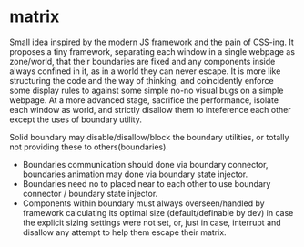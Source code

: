 # matrix
Small idea inspired by the modern JS framework and the pain of CSS-ing.
It proposes a tiny framework, separating each window in a single webpage as zone/world, that their boundaries are fixed and any components inside always confined in it, as in a world they can never escape.
It is more like structuring the code and the way of thinking, and coincidently enforce some display rules to against some simple no-no visual bugs on a simple webpage.
At a more advanced stage, sacrifice the performance, isolate each window as world, and strictly disallow them to inteference each other except the uses of boundary utility.

Solid boundary may disable/disallow/block the boundary utilities, or totally not providing these to others(boundaries).
- Boundaries communication should done via boundary connector, boundaries animation may done via boundary state injector.
- Boundaries need no to placed near to each other to use boundary connector / boundary state injector.
- Components within boundary must always overseen/handled by framework calculating its optimal size (default/definable by dev) in case the explicit sizing settings were not set, or, just in case, interrupt and disallow any attempt to help them escape their matrix.
